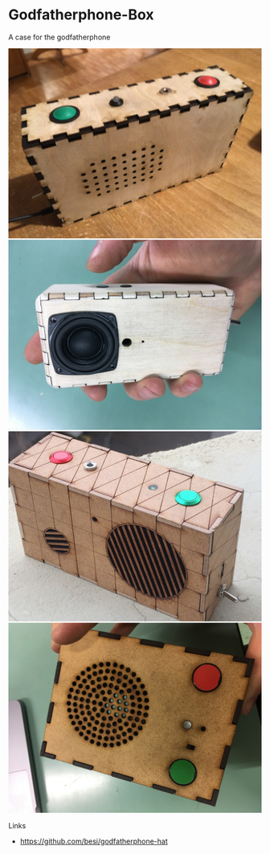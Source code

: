 # Godfatherphone-Box

A case for the godfatherphone

![](https://github.com/besi/godfatherphone-box/blob/master/bigbox/bigbox.jpg?raw=true)
![](https://github.com/besi/godfatherphone-box/blob/master/walkytalky/walkytalky.jpg?raw=true)
![](https://github.com/besi/godfatherphone-box/blob/master/radiobox/radiobox.jpg?raw=true)
![](https://github.com/besi/godfatherphone-box/blob/master/gameboybox/gameboybox.jpg?raw=true)

Links

- https://github.com/besi/godfatherphone-hat
